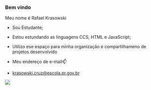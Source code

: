 ### Bem vindo 

 Meu nome é Rafael Krasowski

 - Sou Estudante;
 - Estou estundando as linguagens CCS, HTML e JavaScript;
 - Utilizo ese espaço para minha organização e compartilhameno de projetos desenvolvido

 - Meu endereço de e-mail📫

 - krasowski.cruz@escola.pr.gov.br

![](https://media1.tenor.com/m/xlPBMRASMmkAAAAC/fiel-fiel-torcida.gif)
